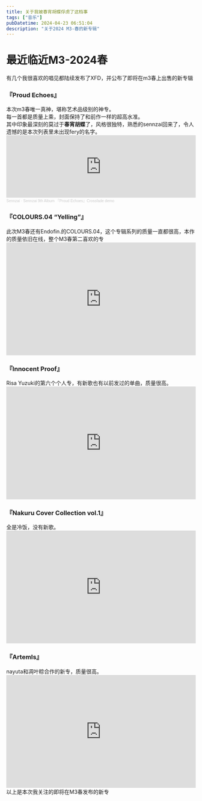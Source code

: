 ```yaml
---
title: 关于我被春宵胡蝶俘虏了这档事
tags: ["音乐"]
pubDatetime: 2024-04-23 06:51:04
description: "关于2024 M3-春的新专辑"
---
```

# 最近临近M3-2024春

有几个我很喜欢的唱见都陆续发布了XFD，并公布了即将在m3春上出售的新专辑
<div id="albums">

### 『Proud Echoes』
<div class="sennzai">
<span>
本次m3春唯一真神，堪称艺术品级别的神专。<br/>
每一首都是质量上乘，封面保持了和前作一样的超高水准。<br/>
其中印象最深刻的莫过于<b>春宵胡蝶</b>了，风格很独特，熟悉的sennzai回来了，令人遗憾的是本次列表里未出现fery的名字。
<iframe width="100%" height="166" scrolling="no" frameborder="no" allow="autoplay" src="https://w.soundcloud.com/player/?url=https%3A//api.soundcloud.com/tracks/1803876039&color=ff6600"></iframe><div style="font-size: 10px; color: #cccccc;line-break: anywhere;word-break: normal;overflow: hidden;white-space: nowrap;text-overflow: ellipsis; font-family: Interstate,Lucida Grande,Lucida Sans Unicode,Lucida Sans,Garuda,Verdana,Tahoma,sans-serif;font-weight: 100;"><a href="https://soundcloud.com/2ennzai" title="Sennzai" target="_blank" style="color: #cccccc; text-decoration: none;">Sennzai</a> · <a href="https://soundcloud.com/2ennzai/sennzai-proud-echoes-xfd" title="Sennzai 9th Album 『Proud Echoes』Crossfade demo" target="_blank" style="color: #cccccc; text-decoration: none;">Sennzai 9th Album 『Proud Echoes』Crossfade demo</a></div>
</span>
</div>

### 『COLOURS.04 “Yelling”』
<div class="endorfin.">
<span>
此次M3春还有Endofin.的COLOURS.04，这个专辑系列的质量一直都很高，本作的质量依旧在线，整个M3春第二喜欢的专
<iframe width="100%" height="300" src="https://www.youtube.com/embed/EztCNQjNYQU?si=C2cRH2cSslDsWjpe" title="YouTube video player" frameborder="0" allow="accelerometer; autoplay; clipboard-write; encrypted-media; gyroscope; picture-in-picture; web-share" referrerpolicy="strict-origin-when-cross-origin" allowfullscreen></iframe>
</span>
</div>

### 『Innocent Proof』
<div class="risa yuzuki">
<span>
Risa Yuzuki的第六个个人专，有新歌也有以前发过的单曲，质量很高。
<iframe width="100%" height="300" src="https://www.youtube.com/embed/5Pe4xNyI7MU?si=PmLkwx40uQEa5-aF" title="YouTube video player" frameborder="0" allow="accelerometer; autoplay; clipboard-write; encrypted-media; gyroscope; picture-in-picture; web-share" referrerpolicy="strict-origin-when-cross-origin" allowfullscreen></iframe>
</span>
</div>

### 『Nakuru Cover Collection vol.1』
<div class="nakuru">
<span>
全是冷饭，没有新歌。
<iframe width="100%" height="300" src="https://www.youtube.com/embed/NaPnltNA0AE?si=niq0NrE8G0ap7PUC" title="YouTube video player" frameborder="0" allow="accelerometer; autoplay; clipboard-write; encrypted-media; gyroscope; picture-in-picture; web-share" referrerpolicy="strict-origin-when-cross-origin" allowfullscreen></iframe>
</span>
</div>

### 『ArtemIs』
<div class="nayuta">
<span>
nayuta和凋叶粽合作的新专，质量很高。
<iframe width="100%" height="300" src="https://www.youtube.com/embed/rLAuy564d8Y?si=BmyokoKbFDfmxHon" title="YouTube video player" frameborder="0" allow="accelerometer; autoplay; clipboard-write; encrypted-media; gyroscope; picture-in-picture; web-share" referrerpolicy="strict-origin-when-cross-origin" allowfullscreen></iframe>
</span>
</div>
以上是本次我关注的即将在M3春发布的新专
</div>
